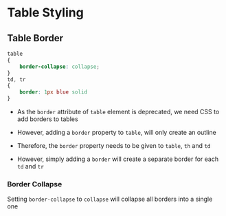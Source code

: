 # Table Styling

## Table Border

```CSS
table
{
    border-collapse: collapse;
}
td, tr
{
    border: 1px blue solid
}
```

- As the `border` attribute of `table` element is deprecated, we need CSS to
add borders to tables

- However, adding a `border` property to `table`, will only create an outline

- Therefore, the `border` property needs to be given to `table`, `th` and `td`

- However, simply adding a `border` will create a separate border for each `td`
and `tr`

### Border Collapse

Setting `border-collapse` to `collapse` will collapse all borders into a single
one
